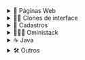<details>
  
  <summary>🎃 Páginas Web</summary>

  <br>
  
  [Meu site pessoal](https://github.com/Nerd00F/Nerd00F.github.io)

  [E-Commerce](https://github.com/Nerd0000/E-Commerce)

  [Consulta de cep](https://github.com/Nerd0000/Consulta-de-Cep)

  [Calculadora](https://github.com/Nerd0000/Calculadora)

  [Relógio](https://github.com/Nerd0000/Relogio)

  [Pêndulo de Newton](https://github.com/Nerd0000/Pendulo-de-Newton)

  [Floco de neve](https://github.com/Nerd0000/Floco-de-neve)

  [Cor de fundo](https://github.com/Nerd0000/Cor-de-fundo)
  
  [Grid Layout](https://github.com/Nerd00F/grid-layout)

  [Ajax](https://github.com/Nerd0000/Ajax)
  
</details>

<!--------------------------------------------------------------->

<details>
  
  <summary>👨‍🔬  Clones de interface</summary>

  <br>

  [Instagram](https://github.com/Nerd0000/instagram-ui)

  [Youtube](https://github.com/Nerd0000/Youtube-clone)

</details>

<!--------------------------------------------------------------->

<details>
  
  <summary>👥 Cadastros</summary>

  <br>

  [ReactJs e NodeJs completo](https://github.com/Nerd0000/Cadastro-robusto)

  [ReactJs e NodeJs simples](https://github.com/Nerd0000/Cadastro-simples)

  [ReactJs e Java](https://github.com/Nerd0000/Cadastro-backend-em-java)

  [Angular Puro](https://github.com/Nerd0000/Listagem-cursos)

  [Angular e Java](https://github.com/Nerd0000/Angular-e-Java)

  [AngularJs e Java](https://github.com/Nerd0000/Cadastro-frontend-em-angularjs)

  [Java Desktop](https://github.com/Nerd0000/Sistema-de-cadastro-desktop-em-Java)

</details>

<!--------------------------------------------------------------->

<details>
  
  <summary>👨🏽‍🚀 Oministack</summary>

  <br>

  [Happy - Next Level Week #3](https://github.com/Nerd0000/happy)

  [Be the hero - Oministack #11](https://github.com/Nerd0000/Be-the-hero)


</details>

<!--------------------------------------------------------------->

<details>
  
  <summary>☕ Java</summary>

  <br>
  
  [Spring boot](https://github.com/Nerd0000/Spring-boot)

  [Desktop](https://github.com/Nerd0000/Java-desktop)

  [Banco de dados H2](https://github.com/Nerd0000/Banco-de-dados-Java)

</details>

<!--------------------------------------------------------------->

<details>
  
  <summary>🛠️ Outros</summary>

  <br>

  [Estudos (C, C++, Java e Python)](https://github.com/Nerd0000/Estudos)

  [Bot discord](https://github.com/Nerd0000/Player-discord-bot)
  
  [Projetos em Arduino](https://www.tinkercad.com/users/7kbRcmKM7hu-nerd0000?category=circuits&sort=likes&view_mode=default)

  [Desenvolvimento de jogos](https://github.com/Nerd00F/Desenvolvimento-de-jogos)

</details>

<!--------------------------------------------------------------->
